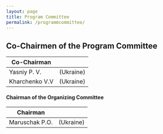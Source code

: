 ```yaml
---
layout: page
title: Program Committee
permalink: /programmcommittee/
---
```


## Co-Chairmen of the Program Committee ##

| Co-Chairman |  |
| ------------- | ------------- |
| Yasniy P. V. | (Ukraine) |
| Kharchenko V.V | (Ukraine) |

#### Chairman of the Organizing Committee ####

| Chairman |  |
| ------ | ----------- |
| Maruschak P.O. | (Ukraine) |


